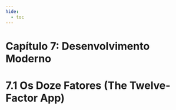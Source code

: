 ```yaml
---
hide:
  - toc
---
```


# Capítulo 7: Desenvolvimento Moderno

# 7.1 Os Doze Fatores (The Twelve-Factor App)